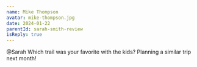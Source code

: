 ```yaml
---
name: Mike Thompson
avatar: mike-thompson.jpg
date: 2024-01-22
parentId: sarah-smith-review
isReply: true
---
```


@Sarah Which trail was your favorite with the kids? Planning a similar trip next month!
